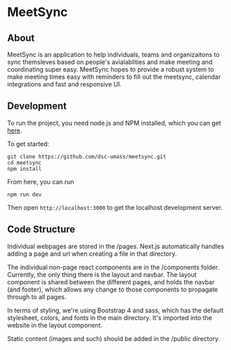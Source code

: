 # MeetSync

## About
MeetSync is an application to help individuals, teams and organizaitons to sync themsleves based on people's avialablities and make meeting and coordinating super easy. MeetSync hopes to provide a robust system to make meeting times easy with reminders to fill out the meetsync, calendar integrations and fast and responsive UI. 

## Development
To run the project, you need node.js and NPM installed, which you can get [here](https://nodejs.org/en/).

To get started:
```
git clone https://github.com/dsc-umass/meetsync.git
cd meetsync
npm install
```

From here, you can run
```
npm run dev
```

Then open
`http://localhost:3000`
to get the localhost development server.

## Code Structure
Individual webpages are stored in the /pages. Next.js automatically handles adding a page and url when creating a file in that directory. 

The individual non-page react components are in the /components folder. Currently, the only thing there is the layout and navbar. The layout component is shared between the different pages, and holds the navbar (and footer), which allows any change to those components to propagate through to all pages.

In terms of styling, we're using Bootstrap 4 and sass, which has the default stylesheet, colors, and fonts in the main directory. It's imported into the website in the layout component.

Static content (images and such) should be added in the /public directory.
